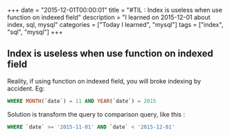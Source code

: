 +++
date = "2015-12-01T00:00:01"
title = "#TIL : Index is useless when use function on indexed field"
description = "I learned on 2015-12-01 about index, sql, mysql"
categories = ["Today I learned", "mysql"]
tags = ["index", "sql", "mysql"]
+++



## Index is useless when use function on indexed field

Reality, if using function on indexed field, you will broke indexing by accident.
Eg:

```sql
WHERE MONTH(`date`) = 11 AND YEAR(`date`) = 2015
```

Solution is transform the query to comparison query, like this :

```sql
WHERE `date` >= '2015-11-01' AND `date` < '2015-12-01'
```
